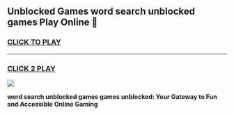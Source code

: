 
## Unblocked Games word search unblocked games Play Online 👋
<h3>
<a href="https://news.freeplayer.one?title=word_search_unblocked_games&ref=17F">CLICK TO PLAY</a></h3>
<hr>

<h3>
<a href="https://news.freeplayer.one?title=word_search_unblocked_games&ref=17F">CLICK 2 PLAY</a>
  
</h3>

<a href="https://news.freeplayer.one?title=word_search_unblocked_games&ref=17F/"><img src="https://clearcache.store/games.png"></a>


**word search unblocked games games unblocked: Your Gateway to Fun and Accessible Online Gaming**
